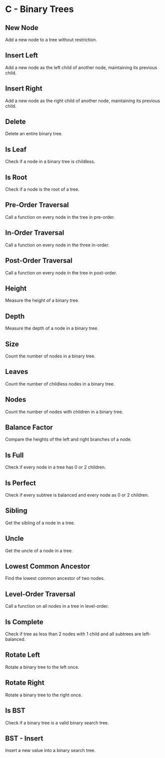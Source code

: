 # C - Binary Trees

## New Node
Add a new node to a tree without restriction.

## Insert Left
Add a new node as the left child of another node, maintaining its previous child.

## Insert Right
Add a new node as the right child of another node, maintaining its previous child.

## Delete
Delete an entire binary tree.

## Is Leaf
Check if a node in a binary tree is childless.

## Is Root
Check if a node is the root of a tree.

## Pre-Order Traversal
Call a function on every node in the tree in pre-order.

## In-Order Traversal
Call a function on every node in the three in-order.

## Post-Order Traversal
Call a function on every node in the tree in post-order.

## Height
Measure the height of a binary tree.

## Depth
Measure the depth of a node in a binary tree.

## Size
Count the number of nodes in a binary tree.

## Leaves
Count the number of childless nodes in a binary tree.

## Nodes
Count the number of nodes with children in a binary tree.

## Balance Factor
Compare the heights of the left and right branches of a node.

## Is Full
Check if every node in a tree has 0 or 2 children.

## Is Perfect
Check if every subtree is balanced and every node as 0 or 2 children.

## Sibling
Get the sibling of a node in a tree.

## Uncle
Get the uncle of a node in a tree.

## Lowest Common Ancestor
Find the lowest common ancestor of two nodes.

## Level-Order Traversal
Call a function on all nodes in a tree in level-order.

## Is Complete
Check if tree as less than 2 nodes with 1 child and all subtrees are left-balanced.

## Rotate Left
Rotate a binary tree to the left once.

## Rotate Right
Rotate a binary tree to the right once.

## Is BST
Check if a binary tree is a valid binary search tree.

## BST - Insert
Insert a new value into a binary search tree.

